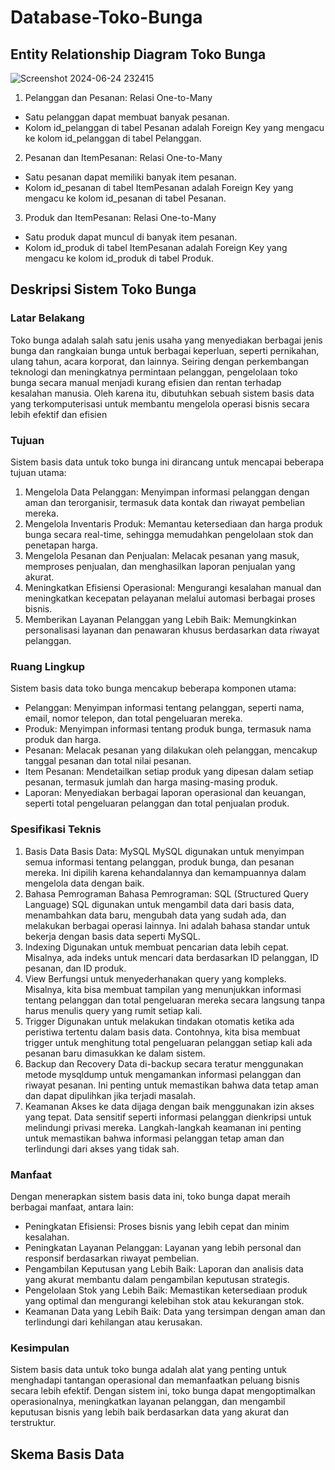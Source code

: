 # Database-Toko-Bunga
## Entity Relationship Diagram Toko Bunga
![Screenshot 2024-06-24 232415](https://github.com/yupuspita/Database-Toko-Bunga/assets/168649202/41f9d354-ba05-4aa8-9bd6-419d3c7532fb)
1. Pelanggan dan Pesanan: Relasi One-to-Many
- Satu pelanggan dapat membuat banyak pesanan.
- Kolom id_pelanggan di tabel Pesanan adalah Foreign Key yang mengacu ke kolom id_pelanggan di tabel Pelanggan.
2. Pesanan dan ItemPesanan: Relasi One-to-Many
- Satu pesanan dapat memiliki banyak item pesanan.
- Kolom id_pesanan di tabel ItemPesanan adalah Foreign Key yang mengacu ke kolom id_pesanan di tabel Pesanan.
3. Produk dan ItemPesanan: Relasi One-to-Many
- Satu produk dapat muncul di banyak item pesanan.
- Kolom id_produk di tabel ItemPesanan adalah Foreign Key yang mengacu ke kolom id_produk di tabel Produk.
## Deskripsi Sistem Toko Bunga
### Latar Belakang
Toko bunga adalah salah satu jenis usaha yang menyediakan berbagai jenis bunga dan rangkaian bunga untuk berbagai keperluan, seperti pernikahan, ulang tahun, acara korporat, dan lainnya. Seiring dengan perkembangan teknologi dan meningkatnya permintaan pelanggan, pengelolaan toko bunga secara manual menjadi kurang efisien dan rentan terhadap kesalahan manusia. Oleh karena itu, dibutuhkan sebuah sistem basis data yang terkomputerisasi untuk membantu mengelola operasi bisnis secara lebih efektif dan efisien
### Tujuan
Sistem basis data untuk toko bunga ini dirancang untuk mencapai beberapa tujuan utama:
1. Mengelola Data Pelanggan: Menyimpan informasi pelanggan dengan aman dan terorganisir, termasuk data kontak dan riwayat pembelian mereka.
2. Mengelola Inventaris Produk: Memantau ketersediaan dan harga produk bunga secara real-time, sehingga memudahkan pengelolaan stok dan penetapan harga.
3. Mengelola Pesanan dan Penjualan: Melacak pesanan yang masuk, memproses penjualan, dan menghasilkan laporan penjualan yang akurat.
4. Meningkatkan Efisiensi Operasional: Mengurangi kesalahan manual dan meningkatkan kecepatan pelayanan melalui automasi berbagai proses bisnis.
5. Memberikan Layanan Pelanggan yang Lebih Baik: Memungkinkan personalisasi layanan dan penawaran khusus berdasarkan data riwayat pelanggan.
### Ruang Lingkup
Sistem basis data toko bunga mencakup beberapa komponen utama:
- Pelanggan: Menyimpan informasi tentang pelanggan, seperti nama, email, nomor telepon, dan total pengeluaran mereka.
- Produk: Menyimpan informasi tentang produk bunga, termasuk nama produk dan harga.
- Pesanan: Melacak pesanan yang dilakukan oleh pelanggan, mencakup tanggal pesanan dan total nilai pesanan.
- Item Pesanan: Mendetailkan setiap produk yang dipesan dalam setiap pesanan, termasuk jumlah dan harga masing-masing produk.
- Laporan: Menyediakan berbagai laporan operasional dan keuangan, seperti total pengeluaran pelanggan dan total penjualan produk.
### Spesifikasi Teknis
1. Basis Data
Basis Data: MySQL
MySQL digunakan untuk menyimpan semua informasi tentang pelanggan, produk bunga, dan pesanan mereka. Ini dipilih karena kehandalannya dan kemampuannya dalam mengelola data dengan baik.
2. Bahasa Pemrograman
Bahasa Pemrograman: SQL (Structured Query Language)
SQL digunakan untuk mengambil data dari basis data, menambahkan data baru, mengubah data yang sudah ada, dan melakukan berbagai operasi lainnya. Ini adalah bahasa standar untuk bekerja dengan basis data seperti MySQL.
3. Indexing
Digunakan untuk membuat pencarian data lebih cepat. Misalnya, ada indeks untuk mencari data berdasarkan ID pelanggan, ID pesanan, dan ID produk.
4. View
Berfungsi untuk menyederhanakan query yang kompleks. Misalnya, kita bisa membuat tampilan yang menunjukkan informasi tentang pelanggan dan total pengeluaran mereka secara langsung tanpa harus menulis query yang rumit setiap kali.
5. Trigger
Digunakan untuk melakukan tindakan otomatis ketika ada peristiwa tertentu dalam basis data. Contohnya, kita bisa membuat trigger untuk menghitung total pengeluaran pelanggan setiap kali ada pesanan baru dimasukkan ke dalam sistem.
6. Backup dan Recovery
Data di-backup secara teratur menggunakan metode mysqldump untuk mengamankan informasi pelanggan dan riwayat pesanan. Ini penting untuk memastikan bahwa data tetap aman dan dapat dipulihkan jika terjadi masalah.
7. Keamanan
Akses ke data dijaga dengan baik menggunakan izin akses yang tepat. Data sensitif seperti informasi pelanggan dienkripsi untuk melindungi privasi mereka. Langkah-langkah keamanan ini penting untuk memastikan bahwa informasi pelanggan tetap aman dan terlindungi dari akses yang tidak sah.
### Manfaat
Dengan menerapkan sistem basis data ini, toko bunga dapat meraih berbagai manfaat, antara lain:
- Peningkatan Efisiensi: Proses bisnis yang lebih cepat dan minim kesalahan.
- Peningkatan Layanan Pelanggan: Layanan yang lebih personal dan responsif berdasarkan riwayat pembelian.
- Pengambilan Keputusan yang Lebih Baik: Laporan dan analisis data yang akurat membantu dalam pengambilan keputusan strategis.
- Pengelolaan Stok yang Lebih Baik: Memastikan ketersediaan produk yang optimal dan mengurangi kelebihan stok atau kekurangan stok.
- Keamanan Data yang Lebih Baik: Data yang tersimpan dengan aman dan terlindungi dari kehilangan atau kerusakan.
### Kesimpulan
Sistem basis data untuk toko bunga adalah alat yang penting untuk menghadapi tantangan operasional dan memanfaatkan peluang bisnis secara lebih efektif. Dengan sistem ini, toko bunga dapat mengoptimalkan operasionalnya, meningkatkan layanan pelanggan, dan mengambil keputusan bisnis yang lebih baik berdasarkan data yang akurat dan terstruktur.

## Skema Basis Data


